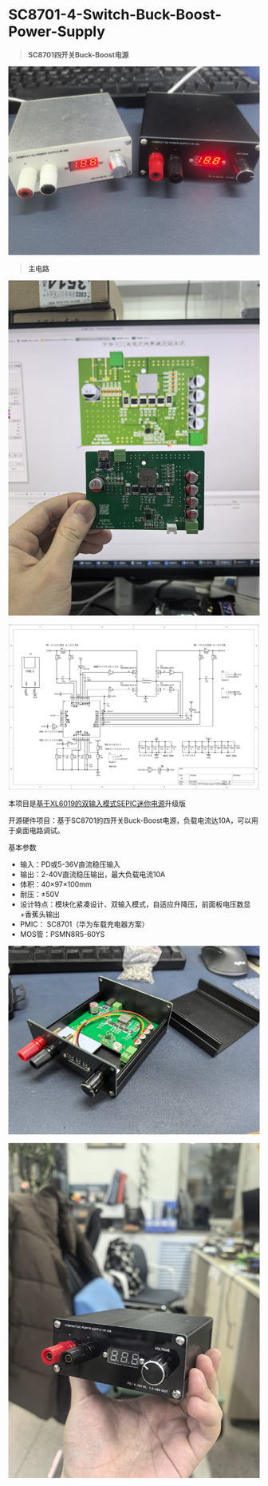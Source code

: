 # SC8701-4-Switch-Buck-Boost-Power-Supply

> **SC8701四开关Buck-Boost电源**

![实物图](3.Images/实物图.jpg)

> **主电路**

![主电路2](3.Images/%E4%B8%BB%E7%94%B5%E8%B7%AF2.jpg)

![主电路原理图](3.Images/%E4%B8%BB%E7%94%B5%E8%B7%AF%E5%8E%9F%E7%90%86%E5%9B%BE.png)

本项目是[基于XL6019的双输入模式SEPIC迷你电源](https://github.com/G-SS-Hacker/Dual-Input-Mini-DC-Power-Supply)升级版

开源硬件项目：基于SC8701的四开关Buck-Boost电源，负载电流达10A，可以用于桌面电路调试。

基本参数
+ 输入：PD或5-36V直流稳压输入
+ 输出：2-40V直流稳压输出，最大负载电流10A
+ 体积：40×97×100mm
+ 耐压：±50V
+ 设计特点：模块化紧凑设计、双输入模式，自适应升降压，前面板电压数显+香蕉头输出
+ PMIC： SC8701（华为车载充电器方案）
+ MOS管：PSMN8R5-60YS

![主电路3](3.Images/主电路3.jpg)

![正面](3.Images/正面.jpg)
